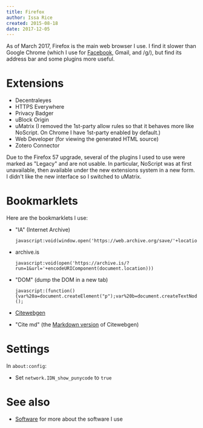 ```yaml
---
title: Firefox
author: Issa Rice
created: 2015-08-18
date: 2017-12-05
---
```


As of March 2017, Firefox is the main web browser I use.
I find it slower than Google Chrome (which I use for
[Facebook](facebook), Gmail, and /g/), but find its address bar and some
plugins more useful.

# Extensions

- Decentraleyes
- HTTPS Everywhere
- Privacy Badger
- uBlock Origin
- uMatrix (I removed the 1st-party allow rules so that it behaves more like NoScript. On Chrome I have 1st-party enabled by default.)
- Web Developer (for viewing the generated HTML source)
- Zotero Connector

Due to the Firefox 57 upgrade, several of the plugins I used to use were marked as "Legacy" and are not usable.
In particular, NoScript was at first unavailable, then available under
the new extensions system in a new form. I didn't like the new
interface so I switched to uMatrix.

# Bookmarklets

Here are the bookmarklets I use:

-   "IA" (Internet Archive)

    ```
    javascript:void(window.open('https://web.archive.org/save/'+location.href))
    ```

-   archive.is

    ```
    javascript:void(open('https://archive.is/?run=1&url='+encodeURIComponent(document.location)))
    ```

-   "DOM" (dump the DOM in a new tab)

    ```
    javascript:(function(){var%20a=document.createElement("p");var%20b=document.createTextNode(document.documentElement.innerHTML.toString());a.appendChild(b);var%20c=window.open();c.document.body.appendChild(a)})();
    ```

-   [Citewebgen](https://github.com/riceissa/citewebgen/)

-   "Cite md" (the [Markdown version](https://github.com/riceissa/citewebgen/blob/master/markdown-part.js) of Citewebgen)

# Settings

In `about:config`:

- Set `network.IDN_show_punycode` to `true`

# See also

* [Software]() for more about the software I use
